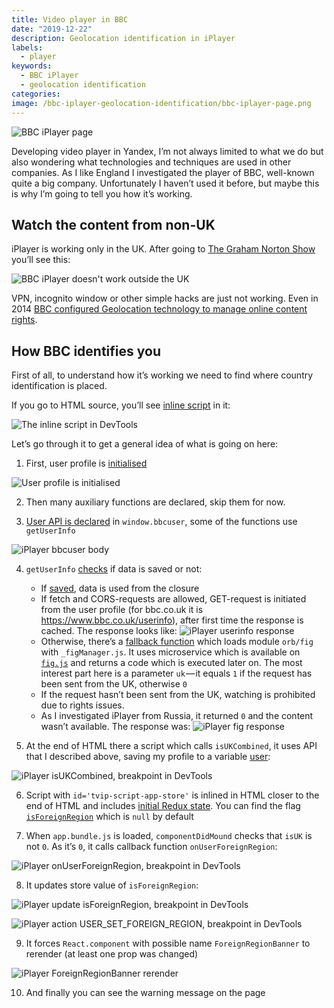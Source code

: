 ```yaml
---
title: Video player in BBC
date: "2019-12-22"
description: Geolocation identification in iPlayer
labels:
  - player
keywords:
  - BBC iPlayer
  - geolocation identification
categories:
image: /bbc-iplayer-geolocation-identification/bbc-iplayer-page.png
---
```


![BBC iPlayer page](/bbc-iplayer-geolocation-identification/bbc-iplayer-page.png)

Developing video player in Yandex, I’m not always limited to what we do but also wondering what technologies and techniques are used in other companies. As I like England I investigated the player of BBC, well-known quite a big company. Unfortunately I haven’t used it before, but maybe this is why I’m going to tell you how it’s working.

## Watch the content from non-UK

iPlayer is working only in the UK. After going to [The Graham Norton Show](https://www.bbc.co.uk/programmes/m000cfsk) you’ll see this:

![BBC iPlayer doesn't work outside the UK](/bbc-iplayer-geolocation-identification/iplayer-does-not-work-outside-uk.png)

VPN, incognito window or other simple hacks are just not working. Even in 2014 [BBC configured Geolocation technology to manage online content rights](https://www.digitalelement.com/bbc-deploys-digital-elements-ip-geolocation-technology-to-manage-online-content-rights/).

## How BBC identifies you

First of all, to understand how it’s working we need to find where country identification is placed.

If you go to HTML source, you’ll see [inline script](https://gist.github.com/Beraliv/158cc85b53277a332d7298a7563266c4) in it:

![The inline script in DevTools](/bbc-iplayer-geolocation-identification/iplayer-inline-script-in-devtools.png)

Let’s go through it to get a general idea of what is going on here:

1. First, user profile is [initialised](https://gist.github.com/Beraliv/158cc85b53277a332d7298a7563266c4#file-bbcuser-js-L4)

![User profile is initialised](/bbc-iplayer-geolocation-identification/iplayer-user-profile-is-initialised.png)

2. Then many auxiliary functions are declared, skip them for now.

3. [User API is declared](https://gist.github.com/Beraliv/158cc85b53277a332d7298a7563266c4#file-bbcuser-js-L97) in `window.bbcuser`, some of the functions use `getUserInfo`

![iPlayer bbcuser body](/bbc-iplayer-geolocation-identification/iplayer-bbc-user-body.png)

4. `getUserInfo` [checks](https://gist.github.com/Beraliv/158cc85b53277a332d7298a7563266c4#file-bbcuser-js-L71) if data is saved or not:

   - If [saved](https://gist.github.com/Beraliv/158cc85b53277a332d7298a7563266c4#file-bbcuser-js-L76), data is used from the closure
   - If fetch and CORS-requests are allowed, GET-request is initiated from the user profile (for bbc.co.uk it is https://www.bbc.co.uk/userinfo), after first time the response is cached. The response looks like:
     ![iPlayer userinfo response](/bbc-iplayer-geolocation-identification/iplayer-userinfo-response.png)
   - Otherwise, there’s a [fallback function](https://gist.github.com/Beraliv/158cc85b53277a332d7298a7563266c4#file-bbcuser-js-L46) which loads module `orb/fig` with `_figManager.js`. It uses microservice which is available on [`fig.js`](https://fig.bbc.co.uk/frameworks/fig/2/fig.js) and returns a code which is executed later on. The most interest part here is a parameter `uk` — it equals `1` if the request has been sent from the UK, otherwise `0`
   - If the request hasn’t been sent from the UK, watching is prohibited due to rights issues.
   - As I investigated iPlayer from Russia, it returned `0` and the content wasn’t available. The response was:
     ![iPlayer fig response](/bbc-iplayer-geolocation-identification/iplayer-fig-response.png)

5. At the end of HTML there a script which calls `isUKCombined`, it uses API that I described above, saving my profile to a variable [user](https://gist.github.com/Beraliv/158cc85b53277a332d7298a7563266c4#file-bbcuser-js-L24):

![iPlayer isUKCombined, breakpoint in DevTools](/bbc-iplayer-geolocation-identification/iplayer-isukcombined-breakpoint-in-devtools.png)

6. Script with `id='tvip-script-app-store'` is inlined in HTML closer to the end of HTML and includes [initial Redux state](https://gist.github.com/Beraliv/f1261bef7701af494fa9b9546032fd5e). You can find the flag [`isForeignRegion`](https://gist.github.com/Beraliv/f1261bef7701af494fa9b9546032fd5e#file-tvip-script-app-store-js-L369) which is `null` by default

7. When `app.bundle.js` is loaded, `componentDidMound` checks that `isUK` is not `0`. As it’s `0`, it calls callback function `onUserForeignRegion`:

![iPlayer onUserForeignRegion, breakpoint in DevTools](/bbc-iplayer-geolocation-identification/iplayer-onuserforeignregion-breakpoint-in-devtools.png)

8. It updates store value of `isForeignRegion`:

![iPlayer update isForeignRegion, breakpoint in DevTools](/bbc-iplayer-geolocation-identification/iplayer-update-isforeignregion-breakpoint-in-devtools.png)

![iPlayer action USER_SET_FOREIGN_REGION, breakpoint in DevTools](/bbc-iplayer-geolocation-identification/iplayer-action-user-set-foreign-region-breakpoint-in-devtools.png)

9. It forces `React.component` with possible name `ForeignRegionBanner` to rerender (at least one prop was changed)

![iPlayer ForeignRegionBanner rerender](/bbc-iplayer-geolocation-identification/iplayer-foreignregionbanner-rerender.png)

10. And finally you can see the warning message on the page
